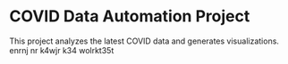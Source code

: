 # COVID Data Automation Project

This project analyzes the latest COVID data and generates visualizations.
enrnj nr k4wjr k34 wolrkt35t
